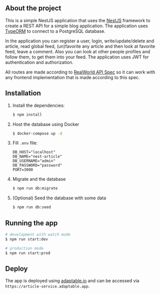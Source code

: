 ## About the project
This is a simple NestJS application that uses the [NestJS](https://nestjs.com/) framework to create a REST API for a simple blog application. The application uses [TypeORM](https://typeorm.io/#/) to connect to a PostgreSQL database.

In the application you can register a user, login, write/update/delete and article, read global feed, (un)favorite any article and then look at favorite feed, leave a comment. Also you can look at other people profiles and follow them, to get them into your feed. The application uses JWT for authentication and authorization.

All routes are made according to [RealWorld API Spec](https://realworld-docs.netlify.app/docs/specs/backend-specs/endpoints) so it can work with any frontend implementation that is made according to this spec.
## Installation

1. Install the dependencies:
    ```bash
    $ npm install
    ```

2. Host the database using Docker
    ```bash
    $ docker-compose up -d
    ```
    
3. Fill `.env` file:
    ```
    DB_HOST="localhost"
    DB_NAME="nest-article"
    DB_USERNAME="admin"
    DB_PASSWORD="password"
    PORT=3000
    ```

4. Migrate and the database
    ```bash
    $ npm run db:migrate
    ```

5. (Optional) Seed the database with some data
    ```bash
    $ npm run db:seed
    ```

## Running the app


```bash
# development with watch mode
$ npm run start:dev

# production mode
$ npm run start:prod
```

## Deploy

The app is deployed using [adaptable.io](adaptable.io) and can be accessed via `https://article-service.adaptable.app`.
